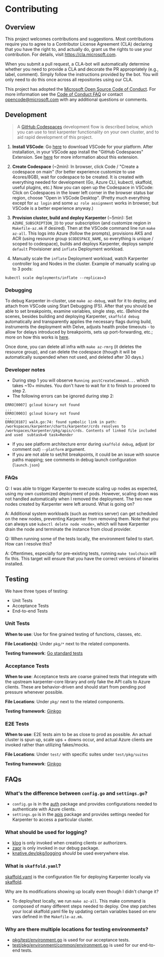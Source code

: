 # Contributing

## Overview
This project welcomes contributions and suggestions. Most contributions require you to agree to a Contributor License Agreement (CLA) declaring that you have the right to, and actually do, grant us the rights to use your contribution. For details, visit https://cla.microsoft.com.

When you submit a pull request, a CLA-bot will automatically determine whether you need to provide a CLA and decorate the PR appropriately (e.g., label, comment). Simply follow the instructions provided by the bot. You will only need to do this once across all repositories using our CLA.

This project has adopted the [Microsoft Open Source Code of Conduct](https://opensource.microsoft.com/codeofconduct/). For more information see the [Code of Conduct FAQ](https://opensource.microsoft.com/codeofconduct/faq/) or contact [opencode@microsoft.com](mailto:opencode@microsoft.com) with any additional questions or comments.

## Development

> A [GitHub Codespaces]((https://github.com/features/codespaces)) development flow is described below, which you can use to test karpenter functionality on your own cluster, and to aid rapid development of this project. 

1. **Install VSCode**: Go [here](https://code.visualstudio.com/download) to download VSCode for your platform. After installation, in your VSCode app install the "GitHub Codespaces" Extension. See [here](https://code.visualstudio.com/docs/remote/codespaces) for more information about this extension.

2. **Create Codespace** (~2min): In browser, click Code / "Create a codespace on main" (for better experience customize to use 4cores/8GB), wait for codespace to be created. It is created with everything needed for development (Go, Azure CLI, kubectl, skaffold, useful plugins, etc.) Now you can open up the Codespace in VSCode: Click on Codespaces in the lower left corner in the browser status bar region, choose "Open in VSCode Desktop". (Pretty much everything except for `az login` and some `az role assignment` works in browser; but VSCode is a better experience anyway.)

3. **Provision cluster, build and deploy Karpenter** (~5min): Set `AZURE_SUBSCRIPTION_ID` to your subscription (and customize region in `Makefile-az.mk` if desired). Then at the VSCode command line run `make az-all`. This logs into Azure (follow the prompts), provisions AKS and ACR (using resource group `$CODESPACE_NAME`, so everything is unique / scoped to codespace), builds and deploys Karpenter, deploys sample `default` Provisioner and `inflate` Deployment workload.

4. Manually scale the `inflate` Deployment workload, watch Karpenter controller log and Nodes in the cluster. Example of manually scaling up to 3 pods:
```
kubectl scale deployments/inflate --replicas=3
```

### Debugging
To debug Karpenter in-cluster, use `make az-debug`, wait for it to deploy, and attach from VSCode using Start Debugging (F5). After that you should be able to set breakpoints, examine variables, single step, etc. (Behind the scenes, besides building and deploying Karpenter, `skaffold debug` automatically and transparently applies the necessary flags during build, instruments the deployment with Delve, adjusts health probe timeouts - to allow for delays introduced by breakpoints, sets up port-forwarding, etc.; more on how this works is [here](https://skaffold.dev/docs/workflows/debug/).

Once done, you can delete all infra with `make az-rmrg` (it deletes the resource group), and can delete the codespace (though it will be automatically suspended when not used, and deleted after 30 days.)

### Developer notes
- During step 1 you will observe `Running postCreateCommand...` which takes ~10+ minutes. You don't have to wait for it to finish to proceed to step 2.
- The following errors can be ignored during step 2:

```
ERRO[0007] gcloud binary not found
...
ERRO[0003] gcloud binary not found
...
ERRO[0187] walk.go:74: found symbolic link in path: /workspaces/karpenter/charts/karpenter/crds resolves to /workspaces/karpenter/pkg/apis/crds. Contents of linked file included and used  subtask=0 task=Render
```
- If you see platform architecture error during `skaffold debug`, adjust (or comment out) `--platform` argument.
- If you are not able to set/hit breakpoints, it could be an issue with source paths mapping; see comments in debug launch configuration (`launch.json`)

### FAQs
Q: I was able to trigger Karpenter to execute scaling up nodes as expected, using my own customized deployment of pods. However, scaling down was not handled automatically when I removed the deployment. The two new nodes created by Karpenter were left around. What is going on?

A: Additional system workloads (such as metrics server) can get scheduled on the new nodes, preventing Karpenter from removing them. Note that you can always use `kubectl delete node <node>`, which will have Karpenter drain the node and terminate the instance from cloud provider.

Q: When running some of the tests locally, the environment failed to start. How can I resolve this?

A: Oftentimes, especially for pre-existing tests, running `make toolchain` will fix this. This target will ensure that you have the correct versions of binaries installed.

## Testing
We have three types of testing:
* Unit Tests
* Acceptance Tests
* End-to-end Tests

### Unit Tests
**When to use**: Use for fine grained testing of functions, classes, etc.  

**File Location(s)**: Under `pkg/*` next to the related components.   

**Testing framework**: [Go standard tests](https://pkg.go.dev/testing) 

### Acceptance Tests
**When to use**: Acceptance tests are coarse grained tests that integrate with the upstream karpenter-core library and only fake the API calls to Azure clients. These are behavior-driven and should start from pending pod pressure whenever possible.

**File Locations**: Under `pkg/` next to the related components.   

**Testing framework**: [Ginkgo](https://pkg.go.dev/github.com/onsi/ginkgo)

### E2E Tests
**When to use**: E2E tests aim to be as close to prod as possible. An actual cluster is spun up, scale ups + downs occur, and actual Azure clients are invoked rather than utilizing fakes/mocks.

**File Locations**: Under `test/` with specific suites under `test/pkg/suites`  

**Testing framework**: [Ginkgo](https://pkg.go.dev/github.com/onsi/ginkgo)

## FAQs
### What's the difference between `config.go` and `settings.go`?
* `config.go` is in the [auth](https://github.com/Azure/karpenter/blob/main/pkg/auth/config.go) package and provides configurations needed to authenticate with Azure clients. 
* `settings.go` is in the [apis](https://github.com/Azure/karpenter/blob/main/pkg/apis/settings/settings.go) package and provides settings needed for Karpenter to  access a particular cluster.
### What should be used for logging?
* [klog](https://github.com/search?q=repo%3AAzure%2Fkarpenter%20klog&type=code) is only invoked when creating clients or authorizers.
* [zapr](https://github.com/search?q=repo%3AAzure%2Fkarpenter%20zap&type=code) is only invoked in our debug package.
* [knative.dev/pkg/logging](https://pkg.go.dev/knative.dev/pkg/logging) _should_ be used everywhere else.

### What is `skaffold.yaml`?
[skaffold.yaml](https://github.com/Azure/karpenter/blob/main/skaffold.yaml) is the configuration file for deploying Karpenter locally via [skaffold](https://skaffold.dev/docs/).

Why are its modifications showing up locally even though I didn't change it? 
  * To deploy/test locally, we run `make az-all`. This make command is composed of many different steps needed to deploy. One step patches your local skaffold.yaml file by updating certain variables based on env vars defined in the `Makefile-az.mk`. 

### Why are there multiple locations for testing environments?
* [pkg/test/environment.go](https://github.com/Azure/karpenter/blob/main/pkg/test/environment.go) is used for our acceptance tests.
* [test/pkg/environment/common/environment.go](https://github.com/Azure/karpenter/blob/main/test/pkg/environment/common/environment.go) is used for our end-to-end tests.

